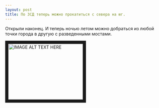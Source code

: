 ```yaml
---
layout: post
title: По ЗСД теперь можно прокатиться с севера на юг.
---
```


Открыли наконец. И теперь ночью летом можно добраться из любой точки города в другую с разведенными мостами.

<a href="http://www.youtube.com/watch?feature=player_embedded&v=NN5L5Z4QMtQ
" target="_blank"><img src="http://img.youtube.com/vi/YOUTUBE_VIDEO_ID_HERE/0.jpg" 
alt="IMAGE ALT TEXT HERE" width="240" height="180" border="10" /></a>

